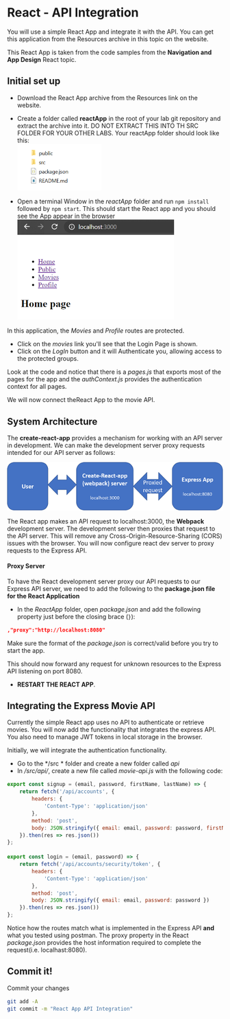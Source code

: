 # React - API Integration

You will use a simple React App and integrate it with the API. You can get this application from the Resources archive in this topic on the website.

This React App is taken from the code samples from the  **Navigation and App Design** React topic. 

## Initial set up

+ Download the React App archive from the Resources link on the website.
+ Create a folder called **reactApp** in the root of your lab git repository and extract the archive into it.  DO NOT EXTRACT THIS INTO TH SRC FOLDER FOR YOUR OTHER LABS. Your reactApp folder should look like this:  
  <img src="./img/7.png" alt="reactApp folder contents" style="zoom:67%;" />

+ Open a terminal Window in the *reactApp* folder and run ``npm install`` followed by ``npm start``. This should start the React app and you should see the App appear in the browser  
  <img src="./img/1.png" alt="Simple React App" style="zoom:67%;" />

In this application, the *Movies* and *Profile* routes are protected. 

+ Click on the *movies* link you'll see that the Login Page is shown. 
+ Click on the *LogIn* button and it will Authenticate you, allowing access to the protected groups.

Look at the code and notice that there is a *pages.js* that exports most of the  pages for the app and the *authContext.js* provides the authentication context for all pages.



We will now connect theReact App to the movie API. 

## System Architecture

The **create-react-app** provides a mechanism for working with an API server in development. We can make the development server proxy requests intended for our API server as follows:

![Development Architecture](./img/2.png)

The React app makes an API request to localhost:3000, the **Webpack** development server. The development server then proxies that request to the API server. This will remove any Cross-Origin-Resource-Sharing (CORS) issues with the browser.
You will now configure react dev server to proxy requests to the Express API.

#### Proxy Server
To have the React development server proxy our API requests to our Express API server, we need to add the following to the **package.json file for the React Application**

+ In the *ReactApp* folder, open *package.json* and add the following property just before the closing brace (``}``): 

```json
,"proxy":"http://localhost:8080"
```

Make sure the format of the *package.json* is correct/valid before you try to start the app.

This should now forward any request for unknown resources to the Express API listening on port 8080.

+ **RESTART THE REACT APP**.

## Integrating the Express Movie API

Currently the simple React app uses no API to authenticate or retrieve movies. You will now add the functionality that integrates the express API.  You also need to manage JWT tokens in local storage in the browser.

Initially, we will integrate the authentication functionality.

+ Go to the */src * folder and create a new folder called *api*
+ In  */src/api/*, create a new file called *movie-api.js* with the following code:

```javascript
export const signup = (email, password, firstName, lastName) => {
    return fetch('/api/accounts', {
        headers: {
            'Content-Type': 'application/json'
        },
        method: 'post',
        body: JSON.stringify({ email: email, password: password, firstName: firstName, lastName: lastName })
    }).then(res => res.json())
};

export const login = (email, password) => {
    return fetch('/api/accounts/security/token', {
        headers: {
            'Content-Type': 'application/json'
        },
        method: 'post',
        body: JSON.stringify({ email: email, password: password })
    }).then(res => res.json())
};

```

Notice how the routes match what is implemented in the Express API **and** what you tested using postman. The proxy property in the React *package.json* provides the host information required to complete the request(i.e. localhast:8080). 

## Commit it!
Commit your changes
~~~bash
git add -A
git commit -m "React App API Integration"
~~~